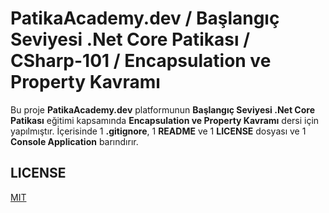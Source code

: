 # PatikaAcademy.dev / Başlangıç Seviyesi .Net Core Patikası / CSharp-101 / Encapsulation ve Property Kavramı
Bu proje **PatikaAcademy.dev** platformunun **Başlangıç Seviyesi .Net Core Patikası** eğitimi kapsamında **Encapsulation ve Property Kavramı** dersi için yapılmıştır. İçerisinde 1 **.gitignore**, 1 **README** ve 1 **LICENSE** dosyası ve 1 **Console Application** barındırır.

## LICENSE
[MIT](LICENSE)

